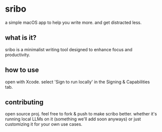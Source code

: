 # sribo

a simple macOS app to help you write more. and get distracted less.

## what is it?

sribo is a minimalist writing tool designed to enhance focus and productivity.

## how to use

open with Xcode. select 'Sign to run locally' in the Signing & Capabilities tab.

## contributing

open source proj. feel free to fork & push to make scribo better. whether it's running local LLMs on it (something we'll add soon anyways) or just customizing it for your own use cases.
